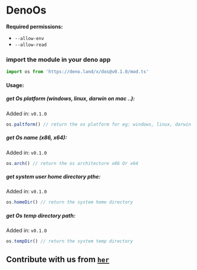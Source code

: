 # DenoOs
**Required permissions:** 
- ``--allow-env``
- ``--allow-read``
### import the module in your deno app
```js
import os from 'https://deno.land/x/dos@v0.1.0/mod.ts'
```
#### Usage:
##### get Os platform (windows, linux, darwin on mac ..):
Added in: ``v0.1.0``
```js
os.paltform() // return the os platform for eg: windows, linux, darwin on mac ..
```

##### get Os name (x86, x64):
Added in: ``v0.1.0``
```js
os.arch() // return the os architecture x86 Or x64
```
##### get system user home directory pthe:
Added in: ``v0.1.0``
```js
os.homeDir() // return the system home directory 
```
##### get Os temp directory path:
Added in: ``v0.1.0``
```js
os.tempDir() // return the system temp directory
```

## Contribute with us from [``her``](https://github.com/moncefplastin07/deno-os)
